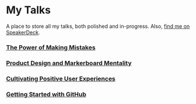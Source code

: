 # My Talks

A place to store all my talks, both polished and in-progress. Also, [find me on SpeakerDeck](https://speakerdeck.com/jglovier/).

### [The Power of Making Mistakes](making-mistakes)

### [Product Design and Markerboard Mentality](product-design-and-markerboard-mentality)

### [Cultivating Positive User Experiences](cultivating-positive-user-experiences)

### [Getting Started with GitHub](getting-started-with-github)